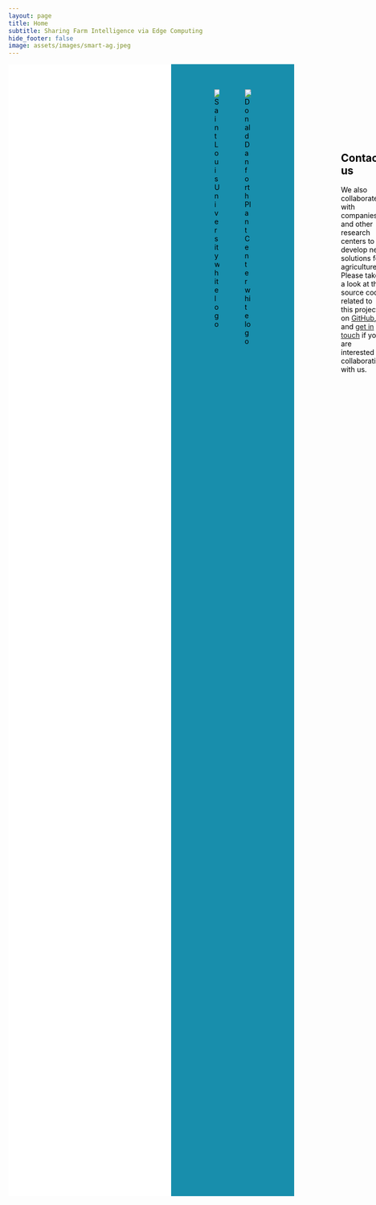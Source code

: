 ```yaml
---
layout: page
title: Home
subtitle: Sharing Farm Intelligence via Edge Computing
hide_footer: false
image: assets/images/smart-ag.jpeg
---
```

<style>
  .container {
    max-width: none !important;
  }

  .navbar > .container .navbar-brand, .container > .navbar .navbar-brand {
    margin-left: 5%;
  }

  .text {
    padding: 9rem 4.5rem;
  }

  .section {
    padding: 0px;
  }

  .container {
    margin: 0 auto;
  }

  .image-background {
    background-repeat: no-repeat;
    background-size: cover;
    padding: 0px; /* Adjust the padding as needed */
    color: white; /* Text color for legibility */
  }

  .white-background {
    background-color: white;
    background-size: cover;
    padding: 0px; /* Adjust the padding as needed */
    color: black;
  }

  .background {
    background-color: #188eac;
    padding: 50px; /* Adjust the padding as needed */
  }

</style>
<div class="heading-center white-background">
  <div class="columns">
    <div class="column is-two-thirds">
      <div class="text">
        <h2 class="title is-3">Welcome</h2>
        The Sharing Farm Intelligence project.

        More than 10 researchers involved in developing solutions to improve agriculture and food production in the context of climate change and population growth. The project is funded by the <a href="https://www.nsf.gov/">NSF</a>.
      </div>
    </div>
    <div class="column is-one-third">
      <div class="video-container" style="margin-right: 15%; padding-top: 3rem; padding-bottom: 3rem;">
        <iframe width="100%" height="315" src="https://www.youtube.com/embed/99mV_EAidtk?si=G4p_7kq-oBPTMIJi" title="YouTube video player" frameborder="0" allow="accelerometer; autoplay; clipboard-write; encrypted-media; gyroscope; picture-in-picture; web-share" allowfullscreen></iframe>
      </div>
    </div>
  </div>
</div>

<div class="heading-center image-background" style="background-image: url('../assets/images/gallery/members2.jpg');">
  <div class="text" style="width: 40%;">
  <h2 class="title is-3" style="color: white;">Collaboration</h2>
    The partnership between a plant science center, a remote sensing lab, and a computer science department is a unique opportunity to develop innovative solutions in the field of agriculture.
  </div>
</div>

<div class="background">
<div class="columns is-vcentered">
    <div class="column is-half" style="padding-left: 25%; padding-right: 10%;">
      <img src="../assets/images/slu.png" alt="Saint Louis University white logo">
    </div>
    <div class="column is-half" style="padding-right: 25%; padding-left: 10%;">
      <img src="../assets/images/donald.png" alt="Donald Danforth Plant Center white logo">
    </div>
  </div>
</div>

<div class="heading-center image-background" style="background-image: url('../assets/images/gallery/members.jpg'); color: black;">
  <div class="text">
    <h2 class="title is-3">Contact us</h2>
    We also collaborate with companies and other research centers to develop new solutions for agriculture. Please take a look at the source code related to this project on <a href="https://github.com/CPS-SmartFarm">GitHub</a>, and <a href="mailto:flavio.esposito@slu.edu">get in touch</a> if you are interested in collaborating with us.
  </div>
</div>

